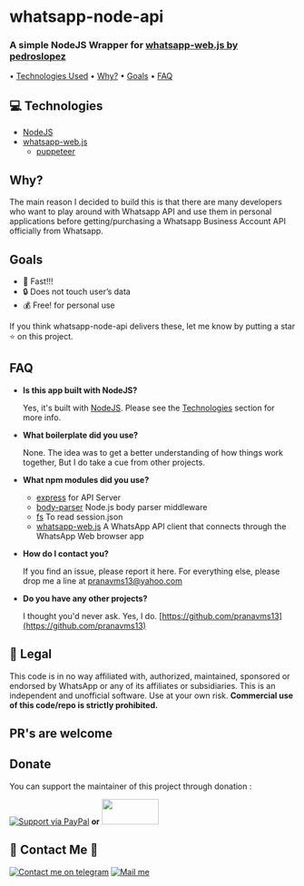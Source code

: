 # whatsapp-node-api

### A simple NodeJS Wrapper for [whatsapp-web.js by pedroslopez]([https://github.com/pedroslopez/whatsapp-web.js](https://github.com/pedroslopez/whatsapp-web.js))

 •  [Technologies Used](https://github.com/pranavms13/whatsapp-node-api#technologies)  •  [Why?](https://github.com/pranavms13/whatsapp-node-api#why)  •  [Goals](https://github.com/pranavms13/whatsapp-node-api#goals)  •  [FAQ](https://github.com/pranavms13/whatsapp-node-api#faq)

## [](https://github.com/pranavms13/whatsapp-node-api#technologies)💻  Technologies

-   [NodeJS](https://nodejs.org/en/)
-   [whatsapp-web.js]([https://github.com/pedroslopez/whatsapp-web.js](https://github.com/pedroslopez/whatsapp-web.js))
	-  [puppeteer](https://github.com/GoogleChrome/puppeteer)

## [](https://github.com/pranavms13/whatsapp-node-api#why)Why?

The main reason I decided to build this is that there are many developers who want to play around with Whatsapp API and use them in personal applications before getting/purchasing a Whatsapp Business Account API officially from Whatsapp.

## [](https://github.com/pranavms13/whatsapp-node-api#goals)Goals

-   🚀  Fast!!!
-   🔒  Does not touch user’s data
-   💰  Free! for personal use

If you think whatsapp-node-api delivers these, let me know by putting a star ⭐ on this project.

## [](https://github.com/pranavms13/whatsapp-node-api#faq)FAQ

-   **Is this app built with NodeJS?**
    
    Yes, it's built with  [NodeJS](https://nodejs.org/en/). Please see the  [Technologies](https://github.com/pranavms13/whatsapp-node-api#technologies)  section for more info.
    
-   **What boilerplate did you use?**
    
    None. The idea was to get a better understanding of how things work together, But I do take a cue from other projects.
    
-   **What npm modules did you use?**
    
    -   [express]([https://github.com/expressjs/express](https://github.com/expressjs/express))  for API Server
    -   [body-parser]([https://github.com/expressjs/body-parser](https://github.com/expressjs/body-parser))  Node.js body parser middleware
    -   [fs]([https://www.npmjs.com/package/fs](https://www.npmjs.com/package/fs))  To read session.json
    -   [whatsapp-web.js]([https://github.com/pedroslopez/whatsapp-web.js](https://github.com/pedroslopez/whatsapp-web.js))  A WhatsApp API client that connects through the WhatsApp Web browser app

    
-   **How do I contact you?**
    
    If you find an issue, please report it here. For everything else, please drop me a line at  [pranavms13@yahoo.com](mailto:pranavms13@yahoo.com)
    
-   **Do you have any other projects?**
    
    I thought you'd never ask. Yes, I do. 
    [https://github.com/pranavms13](https://github.com/pranavms13) 
    

## [](https://github.com/pranavms13/whatsapp-node-api#legal)📃  Legal

This code is in no way affiliated with, authorized, maintained, sponsored or endorsed by WhatsApp or any of its affiliates or subsidiaries. This is an independent and unofficial software. Use at your own risk.  **Commercial use of this code/repo is strictly prohibited.**

## PR's are welcome



## [](https://github.com/pranavms13/whatsapp-node-api#donate)Donate

You can support the maintainer of this project through donation :

[![Support via PayPal](https://camo.githubusercontent.com/19fc947af2adcacd24b6cdbd4a33c10d7cbaeb6c/68747470733a2f2f63646e2e7261776769742e636f6d2f74776f6c66736f6e2f70617970616c2d6769746875622d627574746f6e2f312e302e302f646973742f627574746f6e2e737667)](https://www.paypal.me/pranavms1/) **or**  <kbd><a  href="upi://pay?pa=pranavms@dbs&pn=pranavms"><img  src="https://upload.wikimedia.org/wikipedia/commons/thumb/e/e1/UPI-Logo-vector.svg/1200px-UPI-Logo-vector.svg.png"  width="100"  height="45"/></a></kbd>

## [](https://github.com/pranavms13/whatsapp-node-api#contact-me)👋  Contact Me  👋

[ ![Contact me on telegram](https://user-images.githubusercontent.com/6497827/57844175-2ac4b600-77ed-11e9-8488-f2d45efa7497.png)](http://t.me/pranavms13)  [![Mail me](https://user-images.githubusercontent.com/6497827/62424751-c1b85480-b6f0-11e9-97de-096c0a980829.png)](mailto:pranavms13@yahoo.com?subject=Regarding%20Wbot&body=Hi)